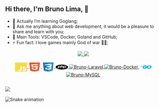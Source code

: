## Hi there, I'm Bruno Lima,  👋
- 🌱 Actually I’m learning Goglang;
- 💬 Ask me anything about web development, it would be a pleasure to share and learn with you;
- 🎒 Main Tools: VSCode, Docker, Goland and GitHub;
- ⚡ Fun fact: I love games mainly God of war 🐱‍👤;

<div align="center">
  <a href="https://github.com/brunodiego97">
  <img height="180em" src="https://github-readme-stats.vercel.app/api?username=brunobdl97&show_icons=true&theme=radical&include_all_commits=true&count_private=true"/>
  <img height="180em" src="https://github-readme-stats.vercel.app/api/top-langs/?username=brunobdl97&layout=compact&langs_count=7&theme=radical"/>
</div>
  
<div style="display: inline_block" align="center"><br>
  <img align="center" alt="Bruno-Js" height="30" width="40" src="https://raw.githubusercontent.com/devicons/devicon/master/icons/javascript/javascript-plain.svg">
  <img align="center" alt="Bruno-HTML" height="30" width="40" src="https://raw.githubusercontent.com/devicons/devicon/master/icons/html5/html5-original.svg">
  <img align="center" alt="Bruno-CSS" height="30" width="40" src="https://raw.githubusercontent.com/devicons/devicon/master/icons/css3/css3-original.svg">
  <img align="center" alt="Bruno-PHP" height="30" width="40" src="https://raw.githubusercontent.com/devicons/devicon/master/icons/php/php-plain.svg">
  <img align="center" alt="Bruno-Laravel" height="30" width="40" src="https://cdn.jsdelivr.net/gh/devicons/devicon/icons/laravel/laravel-plain-wordmark.svg" />
  <img align="center" alt="Bruno-Docker" height="30" width="40"src="https://cdn.jsdelivr.net/gh/devicons/devicon/icons/docker/docker-original-wordmark.svg" />
  <img align="center" alt="Bruno-Go" height="30" width="40"src="https://github.com/devicons/devicon/blob/v2.15.1/icons/go/go-original-wordmark.svg" />
  <img align="center" alt="Bruno-MySQL" height="30" width="40"src="[https://github.com/devicons/devicon/blob/v2.15.1/icons/go/go-original-wordmark.svg](https://github.com/devicons/devicon/blob/v2.15.1/icons/mysql/mysql-original.svg)" />

</div>
  
  ##
  
<div>
  
  <a href="https://www.linkedin.com/in/bruno-lima-627a99181/" target="_blank"><img src="https://img.shields.io/badge/LinkedIn-0077B5?style=for-the-badge&logo=linkedin&logoColor=white" target="_blank"></a>
</div>
  
  ![Snake animation](https://github.com/brunobdl97/brunobdl97/blob/output/github-contribution-grid-snake.svg)
